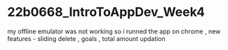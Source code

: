 # 22b0668_IntroToAppDev_Week4
my offline emulator was not working so i runned the app on chrome , 
new features - sliding delete , goals , total amount updation
